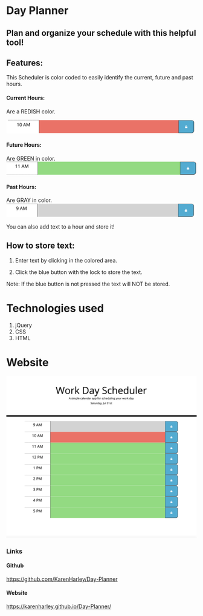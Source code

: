 # Day Planner

## Plan and organize your schedule with this helpful tool!

## Features:
 This Scheduler is color coded to easily identify the current, future and past hours.


 #### Current Hours:

 Are a REDISH color. 

 ![red color](./pics/red.png)

 #### Future Hours:

  Are GREEN in color. 
  ![green color](./pics/green.png)

 #### Past Hours:
  
  Are GRAY in color. 
  ![grey color](./pics/gray.png)

 You can also add text to a hour and store it!

 ## How to store text:

 1. Enter text by clicking in the colored area. 

 2. Click the blue button with the lock to store the text.

 Note: If the blue button is not pressed the text will NOT be stored.

# Technologies used

1. jQuery
2. CSS
3. HTML

 # Website 
 ![full webpage](./pics/webPic.png)


 ### Links
 

#### Github

https://github.com/KarenHarley/Day-Planner

#### Website

https://karenharley.github.io/Day-Planner/
